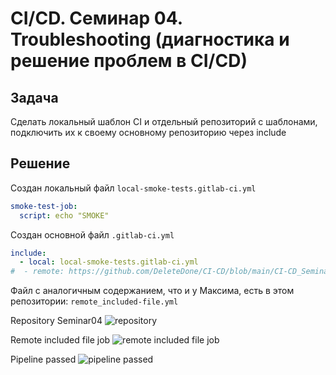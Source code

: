 # CI/CD. Семинар 04. Troubleshooting (диагностика и решение проблем в CI/CD)

## Задача
Сделать локальный шаблон CI и отдельный репозиторий с шаблонами, подключить их к своему основному репозиторию через include




## Решение
Создан локальный файл `local-smoke-tests.gitlab-ci.yml`

```yaml
smoke-test-job:
  script: echo "SMOKE"
```

Создан основной файл `.gitlab-ci.yml`

```yaml
include:
  - local: local-smoke-tests.gitlab-ci.yml
#  - remote: https://github.com/DeleteDone/CI-CD/blob/main/CI-CD_Seminar04/remote_included-file.yml
```

Файл с аналогичным содержанием, что и у Максима, есть в этом репозитории: `remote_included-file.yml`



Repository Seminar04
![repository](https://github.com/DeleteDone/CI-CD/blob/cc385952cf4bed5396ed123a4e301f0f7aac2271/CI-CD_Seminar04/img/VirtualBox_cibox_47.png)

Remote included file job
![remote included file job](https://github.com/DeleteDone/CI-CD/blob/d1a9141ed78762ec6f63a29483ef7f9e43e1552a/CI-CD_Seminar04/img/VirtualBox_cibox_01.png)

Pipeline passed
![pipeline passed](https://github.com/DeleteDone/CI-CD/blob/49c518623b7b86f7c06772eb395a5bce88beae55/CI-CD_Seminar04/img/VirtualBox_cibox_34.png)


